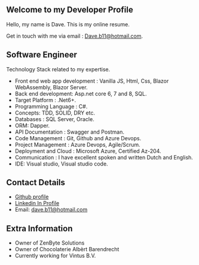 ## Welcome to my Developer Profile

Hello, my name is Dave. This is my online resume.

Get in touch with me via email : Dave.b11@hotmail.com.

## Software Engineer

Technology Stack related to my expertise.

* Front end web app development : Vanilla JS, Html, Css, Blazor WebAssembly, Blazor Server.
* Back end development: Asp.net core 6, 7 and 8, SQL.
* Target Platform : .Net6+.
* Programming Language : C#.
* Concepts: TDD, SOLID, DRY etc.
* Databases : SQL Server, Oracle.
* ORM: Dapper.
* API Documentation : Swagger and Postman.
* Code Management : Git, Github and Azure Devops.
* Project Management : Azure Devops, Agile/Scrum.
* Deployment and Cloud : Microsoft Azure, Certified Az-204.
* Communication : I have excellent spoken and written Dutch and English.
* IDE: Visual studio, Visual studio code.
  
## Contact Details

- [Github profile](https://github.com/DaveBosmans)
- [Linkedin In Profile](www.linkedin.com/in/dave-bosmans)
- Email: dave.b11@hotmail.com

## Extra Information
- Owner of ZenByte Solutions
- Owner of Chocolaterie Albèrt Barendrecht
- Currently working for Vintus B.V.
